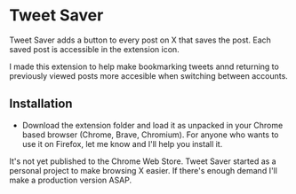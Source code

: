 # Tweet Saver 

Tweet Saver adds a button to every post on X that saves the post. Each saved post is accessible in the extension icon.

I made this extension to help make bookmarking tweets annd returning to previously viewed posts more accesible when switching between accounts. 

## Installation
- Download the extension folder and load it as unpacked in your Chrome based browser (Chrome, Brave, Chromium). For anyone who wants to use it on Firefox, let me know and I'll help you install it.

It's not yet published to the Chrome Web Store. Tweet Saver started as a personal project to make browsing X easier. If there's enough demand I'll make a production version ASAP.
 
